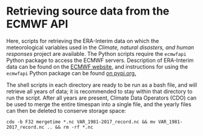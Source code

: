 # Retrieving source data from the ECMWF API

Here, scripts for retrieving the ERA-Interim data on which the meteorological variables used in the *Climate, natural disasters, and human responses* project are available. The Python scripts require the `ecmwfapi` Python package to access the ECMWF servers. Description of ERA-Interim data can be found on the [ECMWF website](https://www.ecmwf.int/en/forecasts/datasets/reanalysis-datasets/era-interim), and instructions for using the `ecmwfapi` Python package can be found [on pypi.org.](https://pypi.org/project/ecmwf-api-client/)

The shell scripts in each directory are ready to be run as a bash file, and will retrieve all years of data; it is recommended to stay within that directory to run the script. After all years are present, Climate Data Operators (CDO) can be used to merge the entire timespan into a single file, and the yearly files can then be deleted to conserve storage space:

`cdo -b F32 mergetime *.nc VAR_1981-2017_record.nc && mv VAR_1981-2017_record.nc .. && rm -rf *.nc`
